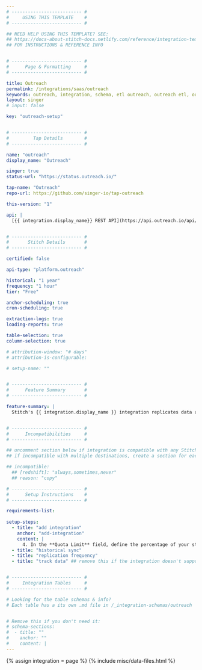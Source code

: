 ```yaml
---
# -------------------------- #
#     USING THIS TEMPLATE    #
# -------------------------- #

## NEED HELP USING THIS TEMPLATE? SEE:
## https://docs-about-stitch-docs.netlify.com/reference/integration-templates/saas/
## FOR INSTRUCTIONS & REFERENCE INFO


# -------------------------- #
#      Page & Formatting     #
# -------------------------- #

title: Outreach
permalink: /integrations/saas/outreach
keywords: outreach, integration, schema, etl outreach, outreach etl, outreach schema
layout: singer
# input: false

key: "outreach-setup"


# -------------------------- #
#         Tap Details        #
# -------------------------- #

name: "outreach"
display_name: "Outreach"

singer: true
status-url: "https://status.outreach.io/"

tap-name: "Outreach"
repo-url: https://github.com/singer-io/tap-outreach

this-version: "1"

api: |
  [{{ integration.display_name}} REST API](https://api.outreach.io/api/v2/docs){:target="new"}


# -------------------------- #
#       Stitch Details       #
# -------------------------- #

certified: false

api-type: "platform.outreach"

historical: "1 year"
frequency: "1 hour"
tier: "Free"

anchor-scheduling: true
cron-scheduling: true

extraction-logs: true
loading-reports: true

table-selection: true
column-selection: true

# attribution-window: "# days"
# attribution-is-configurable: 

# setup-name: ""


# -------------------------- #
#      Feature Summary       #
# -------------------------- #

feature-summary: |
  Stitch's {{ integration.display_name }} integration replicates data using the {{ integration.api | flatify | strip }}. Refer to the [Schema](#schema) section for a list of objects available for replication.


# -------------------------- #
#      Incompatibilities     #
# -------------------------- #

## uncomment section below if integration is compatible with any Stitch destinations
## if incompatible with multiple destinations, create a section for each destination

## incompatible:
  ## [redshift]: "always,sometimes,never"
  ## reason: "copy" 

# -------------------------- #
#      Setup Instructions    #
# -------------------------- #

requirements-list:
  
setup-steps:
  - title: "add integration"
    anchor: "add-integration"
    content: |
      4. In the **Quota Limit** field, define the percentage of your standard {{ integration.display_name }} API quota Stitch is allowed to use. This is an optional field. Before you define the limit, refer to the [{{ integration.display_name }} API documentation](https://api.outreach.io/api/v2/docs#rate-limiting) to learn about your {{ integration.display_name }} rate limit.
  - title: "historical sync"
  - title: "replication frequency"
  - title: "track data" ## remove this if the integration doesn't support at least table selection


# -------------------------- #
#     Integration Tables     #
# -------------------------- #

# Looking for the table schemas & info?
# Each table has a its own .md file in /_integration-schemas/outreach


# Remove this if you don't need it:
# schema-sections:
#  - title: ""
#    anchor: ""
#    content: |
---
```

{% assign integration = page %}
{% include misc/data-files.html %}